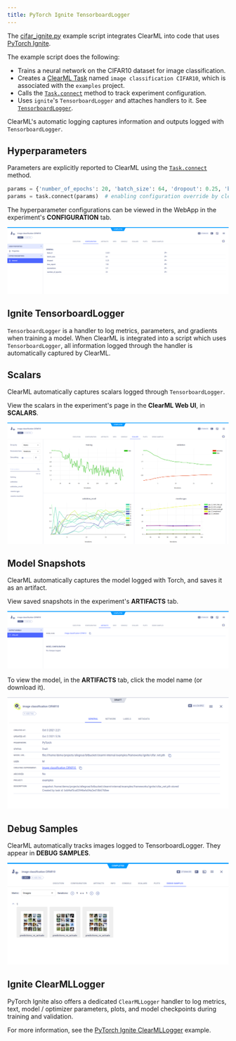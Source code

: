 ```yaml
---
title: PyTorch Ignite TensorboardLogger
---
```


The [cifar_ignite.py](https://github.com/allegroai/clearml/blob/master/examples/frameworks/ignite/cifar_ignite.py) example 
script integrates ClearML into code that uses [PyTorch Ignite](https://github.com/pytorch/ignite). 

The example script does the following:
* Trains a neural network on the CIFAR10 dataset for image classification.
* Creates a [ClearML Task](../../../fundamentals/task.md) named `image classification CIFAR10`, which is associated with 
  the `examples` project.
* Calls the [`Task.connect`](../../../references/sdk/task.md#connect) method to track experiment configuration.
* Uses `ignite`'s `TensorboardLogger` and attaches handlers to it. See [`TensorboardLogger`](https://github.com/pytorch/ignite/blob/master/ignite/contrib/handlers/tensorboard_logger.py). 

ClearML's automatic logging captures information and outputs logged with `TensorboardLogger`.

## Hyperparameters

Parameters are explicitly reported to ClearML using the [`Task.connect`](../../../references/sdk/task.md#connect) method.  

```python
params = {'number_of_epochs': 20, 'batch_size': 64, 'dropout': 0.25, 'base_lr': 0.001, 'momentum': 0.9, 'loss_report': 100}
params = task.connect(params)  # enabling configuration override by clearml
```
The hyperparameter configurations can be viewed in the WebApp in the experiment's **CONFIGURATION** tab. 

![image](../../../img/examples_integration_pytorch_ignite_config.png)

## Ignite TensorboardLogger

`TensorboardLogger` is a handler to log metrics, parameters, and gradients when training a model. When ClearML is integrated
into a script which uses `TensorboardLogger`, all information logged through the handler is automatically captured by ClearML. 
   
## Scalars 

ClearML automatically captures scalars logged through `TensorboardLogger`. 

View the scalars in the experiment's page in the **ClearML Web UI**, in **SCALARS**.

![image](../../../img/examples_cifar_scalars.png)


## Model Snapshots

ClearML automatically captures the model logged with Torch, and saves it as an artifact. 

View saved snapshots in the experiment's **ARTIFACTS** tab.

![image](../../../img/examples_cifar_artifacts.png)

To view the model, in the **ARTIFACTS** tab, click the model name (or download it).

![image](../../../img/examples_cifar_model.png)


## Debug Samples

ClearML automatically tracks images logged to TensorboardLogger. They appear in **DEBUG SAMPLES**.

![image](../../../img/examples_integration_pytorch_ignite_debug.png)


## Ignite ClearMLLogger

PyTorch Ignite also offers a dedicated `ClearMLLogger` handler to log metrics, text, model / optimizer parameters, plots, and model 
checkpoints during training and validation.

For more information, see the [PyTorch Ignite ClearMLLogger](pytorch_ignite_mnist.md)
example.

